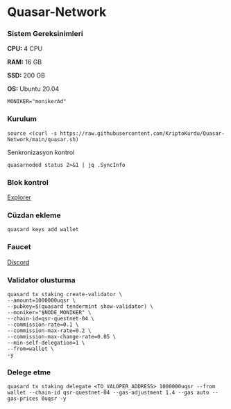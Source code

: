 # Quasar-Network


### Sistem Gereksinimleri

**CPU:** 4 CPU

**RAM:** 16 GB

**SSD:** 200 GB

**OS:** Ubuntu 20.04



```
MONIKER="monikerAd"
```

### Kurulum

```
source <(curl -s https://raw.githubusercontent.com/KriptoKurdu/Quasar-Network/main/quasar.sh)
```



Senkronizasyon kontrol
```
quasarnoded status 2>&1 | jq .SyncInfo
```
### Blok kontrol

[Explorer](https://testnet.ping.pub/quasar)


### Cüzdan ekleme

```
quasard keys add wallet
```
### Faucet

[Discord](https://discord.gg/quasarfi)

### Validator olusturma
```
quasard tx staking create-validator \
--amount=1000000uqsr \
--pubkey=$(quasard tendermint show-validator) \
--moniker="$NODE_MONIKER" \
--chain-id=qsr-questnet-04 \
--commission-rate=0.1 \
--commission-max-rate=0.2 \
--commission-max-change-rate=0.05 \
--min-self-delegation=1 \
--from=wallet \
-y
  ```
### Delege etme    
 ```   
quasard tx staking delegate <TO_VALOPER_ADDRESS> 1000000uqsr --from wallet --chain-id qsr-questnet-04 --gas-adjustment 1.4 --gas auto --gas-prices 0uqsr -y    
    
   ``` 


